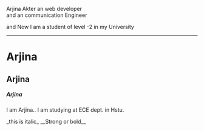 <!--markdown tutorial-->
Arjina Akter  <!-- two space for new line-->
an web developer<br/>
and an communication Engineer

and Now I am a student of level -2 in my University

---
# Arjina<!--for heading-->
## Arjina
##### Arjina
<p>I am Arjina..
I am studying at ECE dept. in Hstu.
</p><!--for paragraph-->
_this is italic_  
__Strong or bold__

